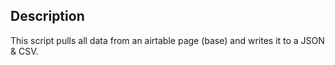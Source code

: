 ## Description

This script pulls all data from an airtable page (base) and writes it to a JSON & CSV.

